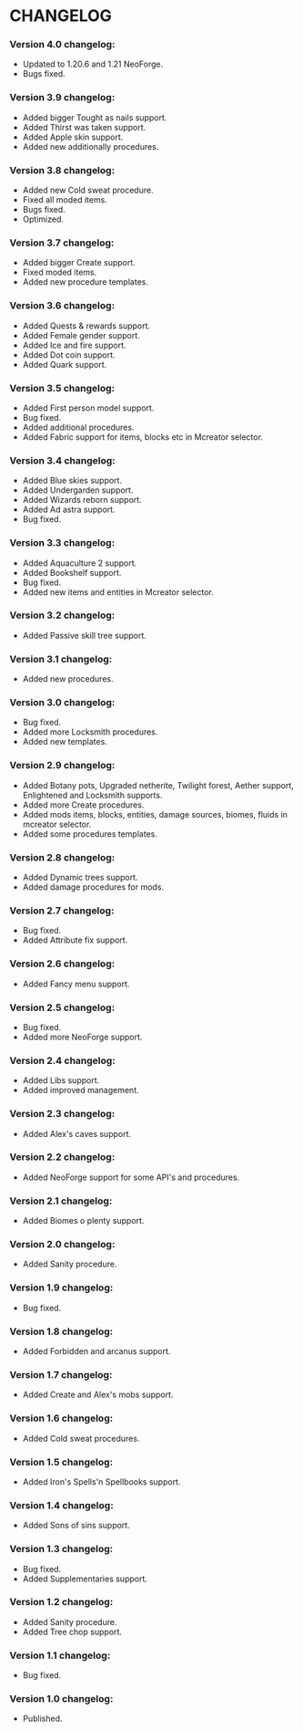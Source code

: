 # CHANGELOG

### Version 4.0 changelog:
 - Updated to 1.20.6 and 1.21 NeoForge.
 - Bugs fixed.

### Version 3.9 changelog:
 - Added bigger Tought as nails support.
 - Added Thirst was taken support.
 - Added Apple skin support.
 - Added new additionally procedures.

### Version 3.8 changelog:
 - Added new Cold sweat procedure.
 - Fixed all moded items.
 - Bugs fixed.
 - Optimized.

### Version 3.7 changelog:
 - Added bigger Create support.
 - Fixed moded items.
 - Added new procedure templates.

### Version 3.6 changelog:
 - Added Quests & rewards support.
 - Added Female gender support.
 - Added Ice and fire support.
 - Added Dot coin support.
 - Added Quark support.

### Version 3.5 changelog:
 - Added First person model support.
 - Bug fixed.
 - Added additional procedures.
 - Added Fabric support for items, blocks etc in Mcreator selector.

### Version 3.4 changelog:
 - Added Blue skies support.
 - Added Undergarden support.
 - Added Wizards reborn support.
 - Added Ad astra support.
 - Bug fixed.

### Version 3.3 changelog:
 - Added Aquaculture 2 support.
 - Added Bookshelf support.
 - Bug fixed.
 - Added new items and entities in Mcreator selector.

### Version 3.2 changelog:
 - Added Passive skill tree support.

### Version 3.1 changelog:
 - Added new procedures.

### Version 3.0 changelog:
 - Bug fixed.
 - Added more Locksmith procedures.
 - Added new templates.

### Version 2.9 changelog:
 - Added Botany pots, Upgraded netherite, Twilight forest, Aether support, Enlightened and Locksmith supports.
 - Added more Create procedures.
 - Added mods items, blocks, entities, damage sources, biomes, fluids in mcreator selector.
 - Added some procedures templates.

### Version 2.8 changelog:
- Added Dynamic trees support.
- Added damage procedures for mods.

### Version 2.7 changelog:
- Bug fixed.
- Added Attribute fix support.

### Version 2.6 changelog:
- Added Fancy menu support.

### Version 2.5 changelog:
- Bug fixed.
- Added more NeoForge support.

### Version 2.4 changelog:
- Added Libs support.
- Added improved management.

### Version 2.3 changelog:
- Added Alex's caves support.

### Version 2.2 changelog:
- Added NeoForge support for some API's and procedures.

### Version 2.1 changelog:
- Added Biomes o plenty support.

### Version 2.0 changelog:
- Added Sanity procedure.

### Version 1.9 changelog:
- Bug fixed.

### Version 1.8 changelog:
- Added Forbidden and arcanus support.

### Version 1.7 changelog:
- Added Create and Alex's mobs support.

### Version 1.6 changelog:
- Added Cold sweat procedures.

### Version 1.5 changelog:
- Added Iron's Spells'n Spellbooks support.

### Version 1.4 changelog:
- Added Sons of sins support.

### Version 1.3 changelog:
- Bug fixed.
- Added Supplementaries support.

### Version 1.2 changelog:
- Added Sanity procedure.
- Added Tree chop support.

### Version 1.1 changelog:
- Bug fixed.

### Version 1.0 changelog:
- Published.


